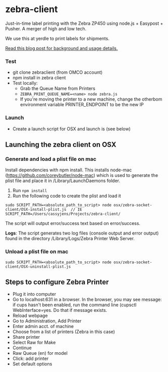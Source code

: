 zebra-client
============

Just-in-time label printing with the Zebra ZP450 using node.js + Easypost + Pusher. A merger of high and low tech.

We use this at yerdle to print labels for shipments.

[Read this blog post for background and usage details.](http://codesmaller.com/just-in-time-shipping-at-yerdle/)

### Test
- git clone zebraclient (from OMCO account)
- npm install in zebra client
- Test locally:
  - Grab the Queue Name from Printers
  - ``` ZEBRA_PRINT_QUEUE_NAME=<name> node zebra.js ```
  - If you're moving the printer to a new machine, change the otherbom environment variable PRINTER_ENDPOINT to be the new IP

### Launch
- Create a launch script for OSX and launch is (see below)

## Launching the zebra client on OSX

### Generate and load a plist file on mac
Install dependencies with npm install. This installs node-mac (https://github.com/coreybutler/node-mac) which is used to generate the plist file and place it in /Library/LaunchDaemons folder.

1. Run ``` npm install ```
2. Run the following code to create the plist and load it
```
sudo SCRIPT_PATH=<absolute_path_to_script> node osx/zebra-socket-client/OSX-install-plist.js  // IE SCRIPT_PATH=/Users/cassyjens/Projects/zebra-client/
```
The script will output error/success text based on error/success.

**Logs**: The script generates two log files (console output and error output) found in the directory /Library/Logs/Zebra Printer Web Server.

### Unload a plist file on mac
```
sudo SCRIPT_PATH=<absolute_path_to_script> node osx/zebra-socket-client/OSX-uninstall-plist.js
```

## Steps to configure Zebra Printer
- Plug it into computer
- Go to localhost:631 in a browser. In the browser, you may see message: if cups hasn't been enabled, run the command line (cupsctl WebInterface=yes. Do that if message exists.
- Reload webpage
- Go to Administration, Add Printer
- Enter admin acct. of machine
-   Choose from a list of printers (Zebra in this case)
-   Share printer
-   Select Raw for Make
-   Continue
-   Raw Queue (en) for model
-   Click: add printer
-   Set default options
